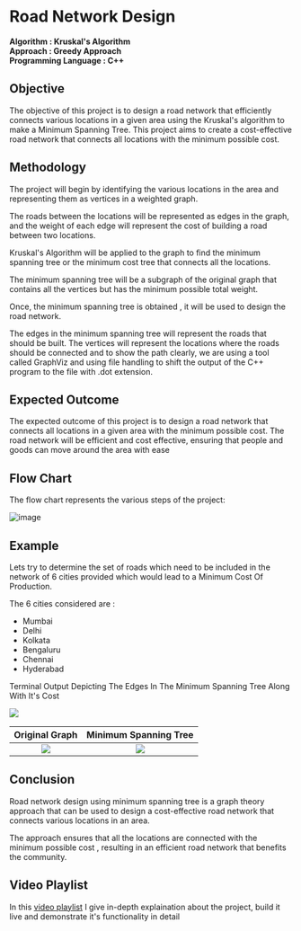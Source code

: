 # Road Network Design
<strong>
Algorithm : Kruskal's Algorithm
<br>
Approach : Greedy Approach
<br>
Programming Language : C++
</strong>

## Objective

The objective of this project is to design a road network that efficiently connects various locations in a given area using the Kruskal's algorithm to make a Minimum Spanning Tree.
This project aims to create a cost-effective road network that connects all locations with the minimum possible cost.

## Methodology

The project will begin by identifying the various locations in the area and representing them as vertices in a weighted graph.

The roads between the locations will be represented as edges in the graph, and the weight of each edge will represent the cost of building a road between two locations.

Kruskal's Algorithm will be applied to the graph to find the minimum spanning tree or the minimum cost tree that connects all the locations.

The minimum spanning tree will be a subgraph of the original graph that contains  all the vertices but has the minimum possible total weight.

Once, the minimum spanning tree is obtained , it will be used to design the road network.

The edges in the minimum spanning tree will represent the roads that should be built. The vertices will represent the locations where the roads should be connected and to show the path clearly, we are using a tool called GraphViz and using file handling to shift the output of the C++ program to the file with .dot extension.

## Expected Outcome

The expected outcome of this project is to design a road network that connects all locations in a given area with the minimum possible cost. The road network will be efficient and cost effective, ensuring that people and goods can move around the area with ease

## Flow Chart

The flow chart represents the various steps of the project:

![image](https://user-images.githubusercontent.com/94912101/235471303-c0209ada-15ad-4110-9988-97e70d3c3f8b.png)

## Example

Lets try to determine the set of roads which need to be included in the network of 6 cities provided which would lead to a Minimum Cost Of Production.

The 6 cities considered are :

- Mumbai
- Delhi
- Kolkata
- Bengaluru
- Chennai
- Hyderabad

Terminal Output Depicting The Edges In The Minimum Spanning Tree Along With It's Cost

<img src="https://user-images.githubusercontent.com/94912101/236620558-0037ea74-fe8a-4b1c-be17-9562c722d8e9.png">

Original Graph           |  Minimum Spanning Tree
:-------------------------:|:-------------------------:
![](https://user-images.githubusercontent.com/94912101/236620570-2e1127b3-66d5-4f06-a78b-4c970cec3194.png)  |  ![](https://user-images.githubusercontent.com/94912101/236620576-2f2b58fc-fe5b-43cb-a583-389e1f58db61.png)
## Conclusion

Road network design using minimum spanning tree is a graph theory approach that can be used to design a cost-effective road network that connects various locations in an area.

The approach ensures that all the locations are connected with the minimum possible cost , resulting in an efficient road network that benefits the community.

## Video Playlist

In this [video playlist](https://www.youtube.com/playlist?list=PLL8Oif1Nvo3xnh_fGCSDzfeeJuwGGvBkc) I give in-depth explaination about the project, build it live and demonstrate it's functionality in detail



